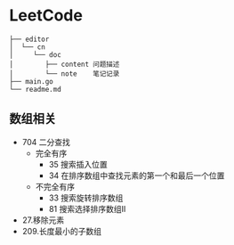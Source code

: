 # LeetCode

```text
├── editor
│  └── cn
│     └── doc
│        ├── content 问题描述
│        └── note    笔记记录
├── main.go
└── readme.md
```

## 数组相关
* 704 二分查找
  * 完全有序
    * 35 搜索插入位置
    * 34 在排序数组中查找元素的第一个和最后一个位置
  * 不完全有序
    * 33 搜索旋转排序数组
    * 81 搜索选择排序数组II
* 27.移除元素
* 209.长度最小的子数组